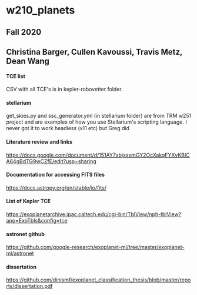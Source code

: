 # w210_planets
## Fall 2020
## Christina Barger, Cullen Kavoussi, Travis Metz, Dean Wang

#### TCE list
CSV with all TCE's is in kepler-robovetter folder.

#### stellarium
get_skies.py and ssc_generator.yml (in stellarium folder) are from TRM w251 project and are examples of how you use Stellarium's scripting language.  I never got it to work headless (x11 etc) but Greg did


#### Literature review and links
https://docs.google.com/document/d/151AY7xbjxsxmGY2OcXakqFYXvKBICA64gBdTG9wCZfE/edit?usp=sharing 

#### Documentation for accessing FITS files
https://docs.astropy.org/en/stable/io/fits/

#### List of Kepler TCE
https://exoplanetarchive.ipac.caltech.edu/cgi-bin/TblView/nph-tblView?app=ExoTbls&config=tce

#### astronet github
https://github.com/google-research/exoplanet-ml/tree/master/exoplanet-ml/astronet

#### dissertation
https://github.com/dinismf/exoplanet_classification_thesis/blob/master/reports/dissertation.pdf


